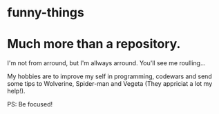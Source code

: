# funny-things
Much more than a repository.
============================

I'm not from arround, but I'm allways arround. You'll see me roulling...

My hobbies are to improve my self in programming, codewars and send some tips to Wolverine, Spider-man and Vegeta (They appriciat a lot my help!).

PS: Be focused!
